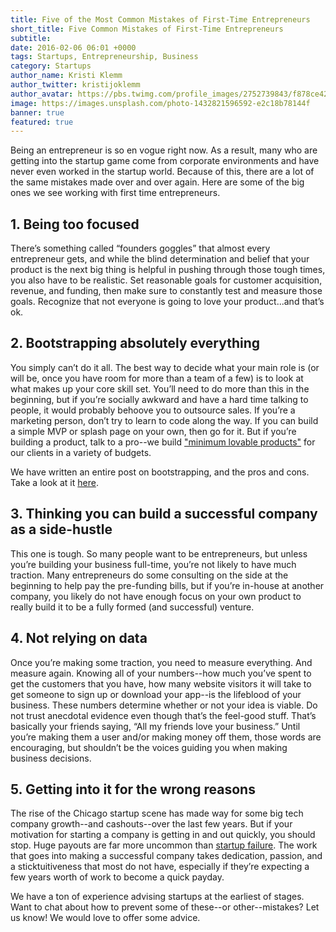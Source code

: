 ```yaml
---
title: Five of the Most Common Mistakes of First-Time Entrepreneurs
short_title: Five Common Mistakes of First-Time Entrepreneurs
subtitle: 
date: 2016-02-06 06:01 +0000
tags: Startups, Entrepreneurship, Business
category: Startups
author_name: Kristi Klemm
author_twitter: kristijoklemm
author_avatar: https://pbs.twimg.com/profile_images/2752739843/f878ce42bbeb25aec4c29e24240ae98d.png
image: https://images.unsplash.com/photo-1432821596592-e2c18b78144f
banner: true
featured: true
---
```


Being an entrepreneur is so en vogue right now. As a result, many who are getting into the startup game come from corporate environments and have never even worked in the startup world. Because of this, there are a lot of the same mistakes made over and over again. Here are some of the big ones we see working with first time entrepreneurs.


## 1. Being too focused
There’s something called “founders goggles” that almost every entrepreneur gets, and while the blind determination and belief that your product is the next big thing is helpful in pushing through those tough times, you also have to be realistic. Set reasonable goals for customer acquisition, revenue, and funding, then make sure to constantly test and measure those goals. Recognize that not everyone is going to love your product...and that’s ok.


## 2. Bootstrapping absolutely everything
You simply can’t do it all. The best way to decide what your main role is (or will be, once you have room for more than a team of a few) is to look at what makes up your core skill set. You’ll need to do more than this in the beginning, but if you’re socially awkward and have a hard time talking to people, it would probably behoove you to outsource sales. If you’re a marketing person, don’t try to learn to code along the way. If you can build a simple MVP or splash page on your own, then go for it. But if you’re building a product, talk to a pro--we build ["minimum lovable products"](https://www.kohactive.com/services/prototypes-and-mvps) for our clients in a variety of budgets. 

We have written an entire post on bootstrapping, and the pros and cons. Take a look at it [here](https://www.kohactive.com/blog/the-funding-conundrum/).

## 3. Thinking you can build a successful company as a side-hustle
This one is tough. So many people want to be entrepreneurs, but unless you’re building your business full-time, you’re not likely to have much traction. Many entrepreneurs do some consulting on the side at the beginning to help pay the pre-funding bills, but if you’re in-house at another company, you likely do not have enough focus on your own product to really build it to be a fully formed (and successful) venture.

## 4. Not relying on data
Once you’re making some traction, you need to measure everything. And measure again. Knowing all of your numbers--how much you’ve spent to get the customers that you have, how many website visitors it will take to get someone to sign up or download your app--is the lifeblood of your business. These numbers determine whether or not your idea is viable. Do not trust anecdotal evidence even though that’s the feel-good stuff. That’s basically your friends saying, “All my friends love your business.” Until you’re making them a user and/or making money off them, those words are encouraging, but shouldn’t be the voices guiding you when making business decisions.


## 5. Getting into it for the wrong reasons
The rise of the Chicago startup scene has made way for some big tech company growth--and cashouts--over the last few years. But if your motivation for starting a company is getting in and out quickly, you should stop. Huge payouts are far more uncommon than [startup failure](https://www.kohactive.com/blog/failing-fast-isnt-failure-what-i-learned-what-you-should-know/). The work that goes into making a successful company takes dedication, passion, and a sticktuitiveness that most do not have, especially if they’re expecting a few years worth of work to become a quick payday.

We have a ton of experience advising startups at the earliest of stages. Want to chat about how to prevent some of these--or other--mistakes? Let us know! We would love to offer some advice.

